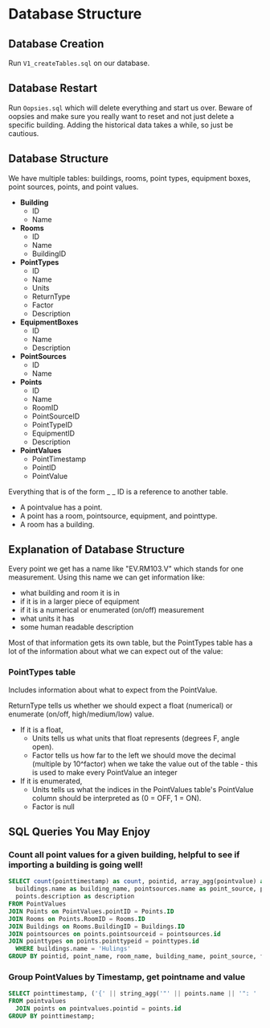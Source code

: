 # Database Structure

## Database Creation

Run  ```V1_createTables.sql``` on our database.  

## Database Restart
Run ```Oopsies.sql``` which will delete everything and start us over.  Beware of oopsies and make sure you really want to reset and not just delete a specific building.  Adding the historical data takes a while, so just be cautious.

## Database Structure
We have multiple tables: buildings, rooms, point types, equipment boxes, point sources, points, and point values.

* **Building**
  * ID
  * Name
* **Rooms**
  * ID
  * Name
  * BuildingID
* **PointTypes**
  * ID
  * Name
  * Units
  * ReturnType
  * Factor
  * Description
* **EquipmentBoxes**
  * ID
  * Name
  * Description
* **PointSources**
  * ID
  * Name
* **Points**
  * ID
  * Name
  * RoomID
  * PointSourceID
  * PointTypeID
  * EquipmentID
  * Description
* **PointValues**
  * PointTimestamp
  * PointID
  * PointValue

Everything that is of the form _ _ ID is a reference to another table.
* A pointvalue has a point.
* A point has a room, pointsource, equipment, and pointtype.
* A room has a building.

## Explanation of Database Structure
Every point we get has a name like "EV.RM103.V" which stands for one measurement.
Using this name we can get information like:
* what building and room it is in
* if it is in a larger piece of equipment
* if it is a numerical or enumerated (on/off) measurement
* what units it has
* some human readable description

Most of that information gets its own table, but the PointTypes table has a lot of the information about what we can expect out of the value:

### PointTypes table
Includes information about what to expect from the PointValue.

ReturnType tells us whether we should expect a float (numerical) or enumerate (on/off, high/medium/low) value. 
* If it is a float, 
  * Units tells us what units that float represents (degrees F, angle open).
  * Factor tells us how far to the left we should move the decimal (multiple by 10^factor) when we take the value out of the table - this is used to make every PointValue an integer
* If it is enumerated,
  * Units tells us what the indices in the PointValues table's PointValue column should be interpreted as (0 = OFF, 1 = ON).
  * Factor is null


## SQL Queries You May Enjoy

### Count all point values for a given building, helpful to see if importing a building is going well!

```sql
SELECT count(pointtimestamp) as count, pointid, array_agg(pointvalue) as point_values, points.name as point_name, Rooms.name as room_name,
  buildings.name as building_name, pointsources.name as point_source, pointtypes.factor as factor, pointtypes.returntype as return_type,
  points.description as description
FROM PointValues
JOIN Points on PointValues.pointID = Points.ID
JOIN Rooms on Points.RoomID = Rooms.ID
JOIN Buildings on Rooms.BuildingID = Buildings.ID
JOIN pointsources on points.pointsourceid = pointsources.id
JOIN pointtypes on points.pointtypeid = pointtypes.id
  WHERE buildings.name = 'Hulings'
GROUP BY pointid, point_name, room_name, building_name, point_source, factor, return_type, description;
```

### Group PointValues by Timestamp, get pointname and value

```sql
SELECT pointtimestamp, ('{' || string_agg('"' || points.name || '": ' || pointvalue, ',') || '}')::json as activity
FROM pointvalues
  JOIN points on pointvalues.pointid = points.id
GROUP BY pointtimestamp;
```

